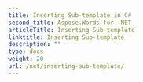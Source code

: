 ```yaml
---
title: Inserting Sub-template in C#
second_title: Aspose.Words for .NET
articleTitle: Inserting Sub-template
linktitle: Inserting Sub-template
description: ""
type: docs
weight: 20
url: /net/inserting-sub-template/
---
```


